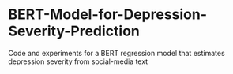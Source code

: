 # BERT-Model-for-Depression-Severity-Prediction
Code and experiments for a BERT regression model that estimates depression severity from social-media text
